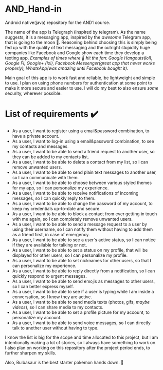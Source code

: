 # AND_Hand-in
Android native(java) repository for the AND1 course.

The name of the app is Telegraph (inspired by telegram). As the name suggests, it is a messaging app,
inspired by the *awesome* Telegram app, that is going to the moon 🚀. Reasoning behind choosing this is simply being fed up with the quality
of text messaging and the outright stupidity huge companies like Facebook and Google show each time they develop a texting app.
*Examples of times where 💩 hit the fan: Google Hangouts(lol), Google Fi, Google+ (lol), Facebook Messenger(great app that never works properly), WhatsApp(was amazing until Facebook bought it).*

Main goal of this app is to work fast and reliable, be lightweight and simple to use. I plan on using phone numbers for authentication at some point to make it more secure and easier to use. I will do my best to also ensure *some* security, wherever possible.

# List of requirements ✔️
- As a user, I want to register using a email&password combination, to have a private account.
- As a user, I want to log-in using a email&password combination, to see my contacts and messages.
- As a user, I want to be able to send a friend request to another user, so they can be added to my contacts list.
- As a user, I want to be able to delete a contact from my list, so I can remove unwanted users.
- As a user, I want to be able to send plain text messages to another user, so I can communicate with them.
- As a user, I want to be able to choose between various styled themes for my app, so I can personalize my experience.
- As a user, I want to be able to receive notifications of incoming messages, so I can quickly reply to them.
- As a user, I want to be able to change the password of my account, to keep my credentials up-to-date and secure.
- As a user, I want to be able to block a contact from ever getting in touch with me again, so I can completely remove unwanted users.
- As a user, I want to be able to send a message request to a user by using their username, so I can notify them without having to add them as a friend first, in case of emergency.
- As a user, I want to be able to see a user's active status, so I can notice if they are available for talking or not.
- As a user, I want to be able to set a status on my profile, that will be displayed for other users, so I can personalize my profile.
- As a user, I want to be able to set nicknames for other users, so that I can personalize my experience.
- As a user, I want to be able to reply directly from a notification, so I can quickly respond to urgent messages.
- As a user, I want to be able to send emojis as messages to other users, so I can better express myself.
- As a user, I want to be able to see if a user is typing while I am inside a conversation, so I know they are active.
- As a user, I want to be able to send media texts (photos, gifs, *maybe videos*), so I can share media to my contacts.
- As a user, I want to be able to set a profile picture for my account, to personalize my account.
- As a user, I want to be able to send voice messages, so I can directly talk to another user without having to type.


I know the list is big for the scope and time allocated to this project, but I am intentionally making a lot of stories, so I always have something to work on. I also plan on
working on this repository after the project period ends, to further sharpen my skills.

Also, Bulbasaur is the best starter pokemon hands down. 🐢
